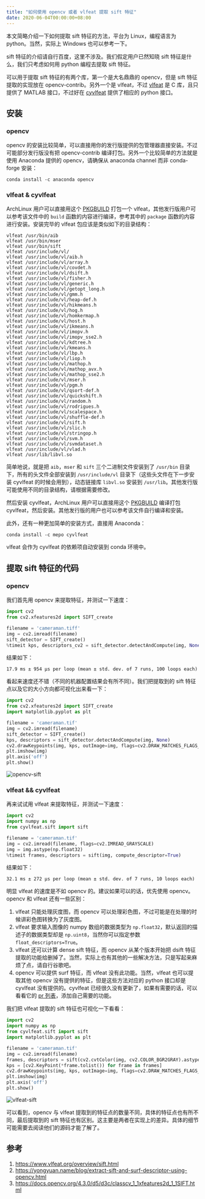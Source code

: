 ```yaml
---
title: "如何使用 opencv 或者 vlfeat 提取 sift 特征"
date: 2020-06-04T00:00:00+08:00
---
```


本文简略介绍一下如何提取 sift 特征的方法，平台为 Linux，编程语言为 python。当然，实际上 Windows 也可以参考一下。

sift 特征的介绍请自行百度，这里不涉及。我们假定用户已然知晓 sift 特征是什么，我们只考虑如何用 python 编程去提取 sift 特征。

可以用于提取 sift 特征的有两个库，第一个是大名鼎鼎的 opencv，但是 sift 特征提取的实现放在 opencv-contrib。另外一个是 vlfeat，不过 [vlfeat](https://www.vlfeat.org/) 是 C 库，且只提供了 MATLAB 接口，不过好在 [cyvlfeat](https://github.com/menpo/cyvlfeat) 提供了相应的 python 接口。

## 安装

### opencv

opencv 的安装比较简单，可以直接用你的发行版提供的包管理器直接安装。不过可能部分发行版没有把 opencv-contrib 编译打包。另外一个比较简单的方法就是使用 Anaconda 提供的 opencv，请确保从 anaconda channel 而非 conda-forge 安装：

```shell
conda install -c anaconda opencv
```

### vlfeat & cyvlfeat

ArchLinux 用户可以直接用这个 [PKGBUILD](https://aur.archlinux.org/cgit/aur.git/tree/PKGBUILD?h=vlfeat) 打包一个 vlfeat，其他发行版用户可以参考该文件中的 `build` 函数的内容进行编译，参考其中的 `package` 函数的内容进行安装。安装完毕的 vlfeat 包应该是类似如下的目录结构：

```text
vlfeat /usr/bin/aib
vlfeat /usr/bin/mser
vlfeat /usr/bin/sift
vlfeat /usr/include/vl/
vlfeat /usr/include/vl/aib.h
vlfeat /usr/include/vl/array.h
vlfeat /usr/include/vl/covdet.h
vlfeat /usr/include/vl/dsift.h
vlfeat /usr/include/vl/fisher.h
vlfeat /usr/include/vl/generic.h
vlfeat /usr/include/vl/getopt_long.h
vlfeat /usr/include/vl/gmm.h
vlfeat /usr/include/vl/heap-def.h
vlfeat /usr/include/vl/hikmeans.h
vlfeat /usr/include/vl/hog.h
vlfeat /usr/include/vl/homkermap.h
vlfeat /usr/include/vl/host.h
vlfeat /usr/include/vl/ikmeans.h
vlfeat /usr/include/vl/imopv.h
vlfeat /usr/include/vl/imopv_sse2.h
vlfeat /usr/include/vl/kdtree.h
vlfeat /usr/include/vl/kmeans.h
vlfeat /usr/include/vl/lbp.h
vlfeat /usr/include/vl/liop.h
vlfeat /usr/include/vl/mathop.h
vlfeat /usr/include/vl/mathop_avx.h
vlfeat /usr/include/vl/mathop_sse2.h
vlfeat /usr/include/vl/mser.h
vlfeat /usr/include/vl/pgm.h
vlfeat /usr/include/vl/qsort-def.h
vlfeat /usr/include/vl/quickshift.h
vlfeat /usr/include/vl/random.h
vlfeat /usr/include/vl/rodrigues.h
vlfeat /usr/include/vl/scalespace.h
vlfeat /usr/include/vl/shuffle-def.h
vlfeat /usr/include/vl/sift.h
vlfeat /usr/include/vl/slic.h
vlfeat /usr/include/vl/stringop.h
vlfeat /usr/include/vl/svm.h
vlfeat /usr/include/vl/svmdataset.h
vlfeat /usr/include/vl/vlad.h
vlfeat /usr/lib/libvl.so
```

简单地说，就是把 `aib`，`mser` 和 `sift` 三个二进制文件安装到了 `/usr/bin` 目录下，所有的头文件全部安装到 `/usr/include/vl` 目录下（这些头文件在下一步安装 cyvlfeat 的时候会用到），动态链接库 `libvl.so` 安装到 `/usr/lib`。其他发行版可能使用不同的目录结构，请根据需要修改。

然后安装 cyvlfeat，ArchLinux 用户可以直接用这个 [PKGBUILD](https://aur.archlinux.org/cgit/aur.git/tree/PKGBUILD?h=python-cyvlfeat) 编译打包 cyvlfeat，然后安装。其他发行版的用户也可以参考该文件自行编译和安装。

此外，还有一种更加简单的安装方式，直接用 Anaconda：

```shell
conda install -c mepo cyvlfeat
```

vlfeat 会作为 cyvlfeat 的依赖项自动安装到 conda 环境中。

## 提取 sift 特征的代码

### opencv

我们首先用 opencv 来提取特征，并测试一下速度：

```python
import cv2
from cv2.xfeatures2d import SIFT_create

filename = 'cameraman.tiff'
img = cv2.imread(filename)
sift_detector = SIFT_create()
%timeit kps, descriptors_cv2 = sift_detector.detectAndCompute(img, None)
```

结果如下：

```text
17.9 ms ± 954 µs per loop (mean ± std. dev. of 7 runs, 100 loops each)
```

看起来速度还不错（不同的机器配置结果会有所不同）。我们把提取到的 sift 特征点以及它的大小方向都可视化出来看一下：

```python
import cv2
from cv2.xfeatures2d import SIFT_create
import matplotlib.pyplot as plt

filename = 'cameraman.tif'
img = cv2.imread(filename)
sift_detector = SIFT_create()
kps, descriptors = sift_detector.detectAndCompute(img, None)
cv2.drawKeypoints(img, kps, outImage=img, flags=cv2.DRAW_MATCHES_FLAGS_DRAW_RICH_KEYPOINTS)
plt.imshow(img)
plt.axis('off')
plt.show()
```

![opencv-sift](/img/opencv-sift-viz.png)

### vlfeat && cyvlfeat

再来试试用 vlfeat 来提取特征，并测试一下速度：

```python
import cv2
import numpy as np
from cyvlfeat.sift import sift

filename = 'cameraman.tif'
img = cv2.imread(filename, flags=cv2.IMREAD_GRAYSCALE)
img = img.astype(np.float32)
%timeit frames, descriptors = sift(img, compute_descriptor=True)
```

结果如下：

```text
32.1 ms ± 272 µs per loop (mean ± std. dev. of 7 runs, 10 loops each)
```

明显 vlfeat 的速度是不如 opencv 的。建议如果可以的话，优先使用 opencv。opencv 和 vlfeat 还有一些区别：

1. vlfeat 只能处理灰度图，而 opencv 可以处理彩色图，不过可能是在处理的时候讲彩色图转换为了灰度图。
2. vlfeat 要求输入图像的 numpy 数组的数据类型为 `np.float32`，默认返回的描述子的数据类型却是 `np.uint8`，当然你可以指定参数 `float_descriptors=True`。
3. vlfeat 还可以计算 dense sift 特征，而 opencv 从某个版本开始把 dsift 特征提取的功能给删掉了。当然，实际上也有其他的一些解决方法，只是写起来麻烦了点，请自行谷歌吧。
4. opencv 可以提供 surf 特征，而 vlfeat 没有此功能。当然，vlfeat 也可以提取其他 opencv 没有提供的特征，但是这些方法对应的 python 接口却是 cyvlfeat 没有提供的。cyvlfeat 已经很久没有更新了，如果有需要的话，可以看看它的 [pr 列表](https://github.com/menpo/cyvlfeat/pulls)，添加自己需要的功能。

我们把 vlfeat 提取的 sift 特征也可视化一下看看：

```python
import cv2
import numpy as np
from cyvlfeat.sift import sift
import matplotlib.pyplot as plt

filename = 'cameraman.tif'
img = cv2.imread(filename)
frames, descriptors = sift(cv2.cvtColor(img, cv2.COLOR_BGR2GRAY).astype(np.float32), compute_descriptor=True)
kps = [cv2.KeyPoint(*frame.tolist()) for frame in frames]
cv2.drawKeypoints(img, kps, outImage=img, flags=cv2.DRAW_MATCHES_FLAGS_DRAW_RICH_KEYPOINTS)
plt.imshow(img)
plt.axis('off')
plt.show()
```

![vlfeat-sift](/img/vlfeat-sift-viz.png)

可以看到，opencv 与 vlfeat 提取到的特征点的数量不同，具体的特征点也有所不同，最后提取到的 sift 特征也有区别。这主要是两者在实现上的差异。具体的细节可能需要去阅读他们的源码才能了解了。

## 参考

1. https://www.vlfeat.org/overview/sift.html
2. https://yongyuan.name/blog/extract-sift-and-surf-descriptor-using-opencv.html
3. https://docs.opencv.org/4.3.0/d5/d3c/classcv_1_1xfeatures2d_1_1SIFT.html